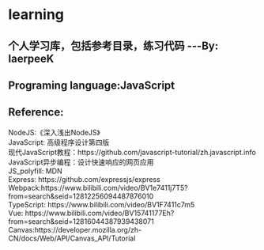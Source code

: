 <h1>learning</h1>
<h2>个人学习库，包括参考目录，练习代码 ---By: laerpeeK</h2>
<h2>Programing language:JavaScript</h2>
<h2>Reference:</h2>
  NodeJS:《深入浅出NodeJS》<br/>
  JavaScript:
        高级程序设计第四版<br/>
        现代JavaScript教程：https://github.com/javascript-tutorial/zh.javascript.info<br/>
  JavaScript异步编程：设计快速响应的网页应用<br/>
  JS_polyfill: MDN<br/>
  Express: https://github.com/expressjs/express<br/>
  Webpack:https://www.bilibili.com/video/BV1e7411j7T5?from=search&seid=12812256094487876010<br/>
  TypeScript: https://www.bilibili.com/video/BV1F7411c7m5<br/>
  Vue: https://www.bilibili.com/video/BV15741177Eh?from=search&seid=12816044387939438071<br/>
  Canvas:https://developer.mozilla.org/zh-CN/docs/Web/API/Canvas_API/Tutorial<br/>
